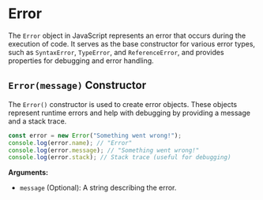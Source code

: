 # Error

The `Error` object in JavaScript represents an error that occurs during the execution of code. It serves as the base constructor for various error types, such as `SyntaxError`, `TypeError`, and `ReferenceError`, and provides properties for debugging and error handling.

## `Error(message)` Constructor

The `Error()` constructor is used to create error objects. These objects represent runtime errors and help with debugging by providing a message and a stack trace.

```js
const error = new Error("Something went wrong!");
console.log(error.name); // "Error"
console.log(error.message); // "Something went wrong!"
console.log(error.stack); // Stack trace (useful for debugging)
```

**Arguments:**

- `message` (Optional): A string describing the error.

